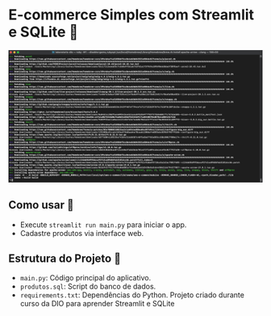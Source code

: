 # E-commerce Simples com Streamlit e SQLite 🛒

![Meu E-commerce Funcionando](screenshot.png)

## Como usar 🔧
- Execute `streamlit run main.py` para iniciar o app.
- Cadastre produtos via interface web.

## Estrutura do Projeto 📁
- `main.py`: Código principal do aplicativo.
- `produtos.sql`: Script do banco de dados.
- `requirements.txt`: Dependências do Python.
Projeto criado durante curso da DIO para aprender Streamlit e SQLite
